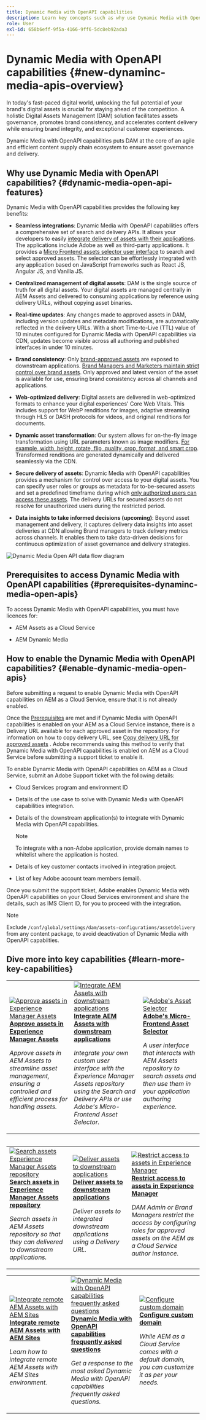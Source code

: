 ```yaml
---
title: Dynamic Media with OpenAPI capabilities
description: Learn key concepts such as why use Dynamic Media with OpenAPI capabilities and how to enable it.
role: User
exl-id: 658b6eff-9f5a-4166-9ff6-5dc8eb92ada3
---
```

# Dynamic Media with OpenAPI capabilities {#new-dynaminc-media-apis-overview}

In today's fast-paced digital world, unlocking the full potential of your brand's digital assets is crucial for staying ahead of the competition. A holistic Digital Assets Management (DAM) solution facilitates assets governance, promotes brand consistency, and accelerates content delivery while ensuring brand integrity, and exceptional customer experiences.

Dynamic Media with OpenAPI capabilities puts DAM at the core of an agile and efficient content supply chain ecosystem to ensure asset governance and delivery.

## Why use Dynamic Media with OpenAPI capabilities? {#dynamic-media-open-api-features}

Dynamic Media with OpenAPI capabilities provides the following key benefits:

* **Seamless integrations**: Dynamic Media with OpenAPI capabilities offers a comprehensive set of search and delivery APIs. It allows your developers to easily [integrate delivery of assets with their applications](/help/assets/integrate-dynamic-media-open-apis.md). The applications include Adobe as well as third-party applications. It provides a [Micro Frontend assets selector user interface](/help/assets/asset-selector.md) to search and select approved assets. The selector can be effortlessly integrated with any application based on JavaScript frameworks such as React JS, Angular JS, and Vanilla JS.

* **Centralized management of digital assets**: DAM is the single source of truth for all digital assets. Your digital assets are managed centrally in AEM Assets and delivered to consuming applications by reference using delivery URLs, without copying asset binaries. 

* **Real-time updates**: Any changes made to approved assets in DAM, including version updates and metadata modifications, are automatically reflected in the delivery URLs. With a short Time-to-Live (TTL) value of 10 minutes configured for Dynamic Media with OpenAPI capabilities via CDN, updates become visible across all authoring and published interfaces in under 10 minutes. 

* **Brand consistency**: Only [brand-approved assets](/help/assets/approve-assets.md) are exposed to downstream applications. [Brand Managers and Marketers maintain strict control over brand assets](/help/assets/restrict-assets-delivery.md). Only approved and latest version of the asset is available for use, ensuring brand consistency across all channels and applications.

* **Web-optimized delivery**: Digital assets are delivered in web-optimized formats to enhance your digital experiences' Core Web Vitals. This includes support for WebP renditions for images, adaptive streaming through HLS or DASH protocols for videos, and original renditions for documents.

* **Dynamic asset transformation**: Our system allows for on-the-fly image transformation using URL parameters known as image modifiers. [For example, width, height, rotate, flip, quality, crop, format, and smart crop](/help/assets/deliver-assets-apis.md). Transformed renditions are generated dynamically and delivered seamlessly via the CDN.

* **Secure delivery of assets**: Dynamic Media with OpenAPI capabilities provides a mechanism for control over access to your digital assets. You can specify user roles or groups as metadata for to-be-secured assets and set a predefined timeframe during which [only authorized users can access these assets](/help/assets/restrict-assets-delivery.md). The delivery URLs for secured assets do not resolve for unauthorized users during the restricted period.

* **Data insights to take informed decisions (upcoming)**: Beyond asset management and delivery, it captures delivery data insights into asset deliveries at CDN allowing Brand managers to track delivery metrics across channels. It enables them to take data-driven decisions for continuous optimization of asset governance and delivery strategies.

![Dynamic Media Open API data flow diagram](assets/dm-openapi-dfd.png)

## Prerequisites to access Dynamic Media with OpenAPI capabilities {#prerequisites-dynaminc-media-open-apis}

To access Dynamic Media with OpenAPI capabilities, you must have licences for:

* AEM Assets as a Cloud Service

* AEM Dynamic Media

## How to enable the Dynamic Media with OpenAPI capabilities? {#enable-dynamic-media-open-apis}

Before submitting a request to enable Dynamic Media with OpenAPI capabilities on AEM as a Cloud Service, ensure that it is not already enabled. 

Once the [Prerequisites](#prerequisites-dynaminc-media-open-apis) are met and if Dynamic Media with OpenAPI capabilities is enabled on your AEM as a Cloud Service instance, there is a Delivery URL available for each approved asset in the repository. For information on how to copy delivery URL, see [Copy delivery URL for approved assets](approve-assets.md#copy-delivery-url-approved-assets) . Adobe recommends using this method to verify that Dynamic Media with OpenAPI capabilities is enabled on AEM as a Cloud Service before submitting a support ticket to enable it.

To enable Dynamic Media with OpenAPI capabilities on AEM as a Cloud Service, submit an Adobe Support ticket with the following details:

* Cloud Services program and environment ID 

* Details of the use case to solve with Dynamic Media with OpenAPI capabilities integration.

* Details of the downstream application(s) to integrate with Dynamic Media with OpenAPI capabilities.

   >[!NOTE]
   >
   > To integrate with a non-Adobe application, provide domain names to whitelist where the application is hosted.

* Details of key customer contacts involved in integration project.

* List of key Adobe account team members (email).

Once you submit the support ticket, Adobe enables Dynamic Media with OpenAPI capabilities on your Cloud Services environment and share the details, such as IMS Client ID, for you to proceed with the integration.

>[!NOTE]
>
>Exclude `/conf/global/settings/dam/assets-configurations/assetdelivery` from any content package, to avoid deactivation of Dynamic Media with OpenAPI capabiities.

## Dive more into key capabilities {#learn-more-key-capabilities}

<table>
<td>
   <a href="/help/assets/approve-assets.md">
   <img alt="Approve assets in Experience Manager Assets" src="./assets/approved-assets.jpeg" />
   </a>
   <div>
      <a href="/help/assets/approve-assets.md">
      <strong>Approve assets in Experience Manager Assets</strong>
      </a>
   </div>
   <p>
      <em>Approve assets in AEM Assets to streamline asset management, ensuring a controlled and efficient process for handling assets.</em>
   </p>
</td>
<td>
   <a href="/help/assets/integrate-dynamic-media-open-apis.md">
   <img alt="Integrate AEM Assets with downstream applications" src="./assets/asset-selector-integration.png" />
   </a>
   <div>
      <a href="/help/assets/integrate-dynamic-media-open-apis.md">
      <strong>Integrate AEM Assets with downstream applications</strong>
      </a>
   </div>
   <p>
      <em>Integrate your own custom user interface with the Experience Manager Assets repository using the Search and Delivery APIs or use Adobe's Micro-Frontend Asset Selector.</em>
   </p>
</td>
<td>
   <a href="/help/assets/asset-selector.md">
   <img alt="Adobe's Asset Selector" src="./assets/asset-selector-prereqs.png" />
   </a>
   <div>
      <a href="/help/assets/asset-selector.md">
      <strong>Adobe's Micro-Frontend Asset Selector</strong>
      </a>
   </div>
   <p>
      <em>A user interface that interacts with AEM Assets repository to search assets and then use them in your application authoring experience.</em>
   </p>
</td>
</table>
<table>



<table>
<td>
   <a href="/help/assets/search-assets-api.md">
   <img alt="Search assets Experience Manager Assets repository" src="./assets/search-assets-api-overview.png" />
   </a>
   <div>
      <a href="/help/assets/search-assets-api.md">
      <strong>Search assets in Experience Manager Assets repository</strong>
      </a>
   </div>
   <p>
      <em>Search assets in AEM Assets repository so that they can delivered to downstream applications.</em>
   </p>
</td>
<td>
   <a href="/help/assets/deliver-assets-apis.md">
   <img alt="Deliver assets to downstream applications" src="./assets/delivery-url.png" />
   </a>
   <div>
      <a href="/help/assets/deliver-assets-apis.md">
      <strong>Deliver assets to downstream applications</strong>
      </a>
   </div>
   <p>
      <em>Deliver assets to integrated downstream applications using a Delivery URL.</em>
   </p>
</td>
<td>
   <a href="/help/assets/restrict-assets-delivery.md">
   <img alt="Restrict access to assets in Experience Manager" src="./assets/restricted-access.png" />
   </a>
   <div>
      <a href="/help/assets/restrict-assets-delivery.md">
      <strong>Restrict access to assets in Experience Manager</strong>
      </a>
   </div>
   <p>
      <em> DAM Admin or Brand Managers restrict the access by configuring roles for approved assets on the AEM as a Cloud Service author instance.</em>
   </p>
</td>

</table>
<table>
<td>
   <a href="/help/assets/integrate-remote-approved-assets-with-sites.md">
   <img alt="Integrate remote AEM Assets with AEM Sites" src="./assets/connected-assets-rdam.png" />
   </a>
   <div>
      <a href="/help/assets/integrate-remote-approved-assets-with-sites.md">
      <strong>Integrate remote AEM Assets with AEM Sites</strong>
      </a>
   </div>
   <p>
      <em>Learn how to integrate remote AEM Assets with AEM Sites environment. </em>
   </p>
</td>
<td>
   <a href="/help/assets/dynamic-media-open-apis-faqs.md">
   <img alt="Dynamic Media with OpenAPI capabilities frequently asked questions" src="./assets/dynamic-media-faqs.jpeg" />
   </a>
   <div>
      <a href="/help/assets/dynamic-media-open-apis-faqs.md">
      <strong>Dynamic Media with OpenAPI capabilities frequently asked questions</strong>
      </a>
   </div>
   <p>
      <em>Get a response to the most asked Dynamic Media with OpenAPI capabilities frequently asked questions.</em>
   </p>
</td>
<td>
   <a href="/help/assets/configure-custom-domain.md">
   <img alt="Configure custom domain" src="./assets/configure-custom-domain.jpeg" />
   </a>
   <div>
      <a href="/help/assets/configure-custom-domain.md">
      <strong>Configure custom domain</strong>
      </a>
   </div>
   <p>
      <em>While AEM as a Cloud Service comes with a default domain, you can customize it as per your needs.</em>
   </p>
</td>

</table>
